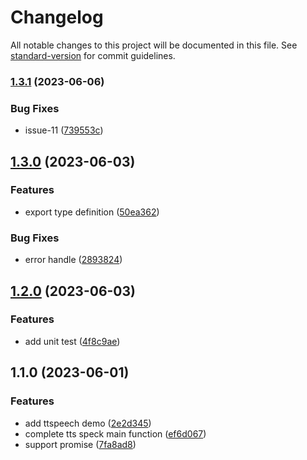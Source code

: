 # Changelog

All notable changes to this project will be documented in this file. See [standard-version](https://github.com/conventional-changelog/standard-version) for commit guidelines.

### [1.3.1](https://github.com/AFine970/ttspeech/compare/v1.3.0...v1.3.1) (2023-06-06)


### Bug Fixes

* issue-11 ([739553c](https://github.com/AFine970/ttspeech/commit/739553c3600301825c01ad9d964a40d0c29521a8))

## [1.3.0](https://github.com/AFine970/ttspeech/compare/v1.2.0...v1.3.0) (2023-06-03)


### Features

* export type definition ([50ea362](https://github.com/AFine970/ttspeech/commit/50ea3625fda142e17ddaf89cf1259dac64f51ff3))


### Bug Fixes

* error handle ([2893824](https://github.com/AFine970/ttspeech/commit/2893824e3c96ee825ffd97ba33b4d52fcf1aefab))

## [1.2.0](https://github.com/AFine970/ttspeech/compare/v1.1.0...v1.2.0) (2023-06-03)


### Features

* add unit test ([4f8c9ae](https://github.com/AFine970/ttspeech/commit/4f8c9ae66a1dc3192fbce72a1587ac98206dcd17))

## 1.1.0 (2023-06-01)


### Features

* add ttspeech demo ([2e2d345](https://github.com/AFine970/ttspeech/commit/2e2d3458f141a6a11a670275fdabee17abc40eb5))
* complete tts speck main function ([ef6d067](https://github.com/AFine970/ttspeech/commit/ef6d0672470e02a86b396b83ca13abf66fbfa253))
* support promise ([7fa8ad8](https://github.com/AFine970/ttspeech/commit/7fa8ad860927db138545a79fedee5ff0d21e50a2))
